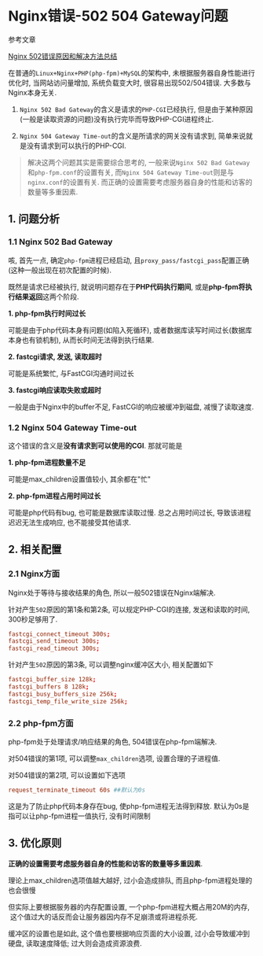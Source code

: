 # Nginx错误-502 504 Gateway问题

参考文章

[Nginx 502错误原因和解决方法总结](http://www.server110.com/nginx/201312/4409.html)

在普通的`Linux+Nginx+PHP(php-fpm)+MySQL`的架构中, 未根据服务器自身性能进行优化时, 当网站访问量增加, 系统负载变大时, 很容易出现502/504错误. 大多数与Nginx本身无关.

1. `Nginx 502 Bad Gateway`的含义是请求的`PHP-CGI`已经执行, 但是由于某种原因(一般是读取资源的问题)没有执行完毕而导致PHP-CGI进程终止.

2. `Nginx 504 Gateway Time-out`的含义是所请求的网关没有请求到, 简单来说就是没有请求到可以执行的PHP-CGI.

> 解决这两个问题其实是需要综合思考的, 一般来说`Nginx 502 Bad Gateway`和`php-fpm.conf`的设置有关, 而`Nginx 504 Gateway Time-out`则是与`nginx.conf`的设置有关. 而正确的设置需要考虑服务器自身的性能和访客的数量等多重因素.

## 1. 问题分析

### 1.1 Nginx 502 Bad Gateway

咳, 首先一点, 确定`php-fpm`进程已经启动, 且`proxy_pass/fastcgi_pass`配置正确(这种一般出现在初次配置的时候).

既然是请求已经被执行, 就说明问题存在于**PHP代码执行期间**, 或是**php-fpm将执行结果返回**这两个阶段.

**1. php-fpm执行时间过长**

可能是由于php代码本身有问题(如陷入死循环), 或者数据库读写时间过长(数据库本身也有锁机制), 从而长时间无法得到执行结果.

**2. fastcgi请求, 发送, 读取超时**

可能是系统繁忙, 与FastCGI沟通时间过长

**3. fastcgi响应读取失败或超时**

一般是由于Nginx中的buffer不足, FastCGI的响应被缓冲到磁盘, 减慢了读取速度.

### 1.2 Nginx 504 Gateway Time-out

这个错误的含义是**没有请求到可以使用的CGI**. 那就可能是

**1. php-fpm进程数量不足**

可能是max_children设置值较小, 其余都在"忙"

**2. php-fpm进程占用时间过长**

可能是php代码有bug, 也可能是数据库读取过慢. 总之占用时间过长, 导致该进程迟迟无法生成响应, 也不能接受其他请求.

## 2. 相关配置

### 2.1 Nginx方面

Nginx处于等待与接收结果的角色, 所以一般502错误在Nginx端解决.

针对产生`502`原因的第1条和第2条, 可以规定PHP-CGI的连接, 发送和读取的时间, 300秒足够用了.

```conf
fastcgi_connect_timeout 300s;
fastcgi_send_timeout 300s;
fastcgi_read_timeout 300s;
```

针对产生`502`原因的第3条, 可以调整nginx缓冲区大小, 相关配置如下

```conf
fastcgi_buffer_size 128k;
fastcgi_buffers 8 128k;
fastcgi_busy_buffers_size 256k;
fastcgi_temp_file_write_size 256k;
```

### 2.2 php-fpm方面

php-fpm处于处理请求/响应结果的角色, 504错误在php-fpm端解决.

对504错误的第1项, 可以调整`max_children`选项, 设置合理的子进程值.

对504错误的第2项, 可以设置如下选项

```conf
request_terminate_timeout 60s ##默认为0s
```

这是为了防止php代码本身存在bug, 使php-fpm进程无法得到释放. 默认为0s是指可以让php-fpm进程一值执行, 没有时间限制

## 3. 优化原则

**正确的设置需要考虑服务器自身的性能和访客的数量等多重因素**.

理论上max_children选项值越大越好, 过小会造成排队, 而且php-fpm进程处理的也会很慢

但实际上要根据服务器的内存配置设置, 一个php-fpm进程大概占用20M的内存,  这个值过大的话反而会让服务器因内存不足崩溃或将进程杀死.

缓冲区的设置也是如此, 这个值也要根据响应页面的大小设置, 过小会导致缓冲到硬盘, 读取速度降低; 过大则会造成资源浪费.
